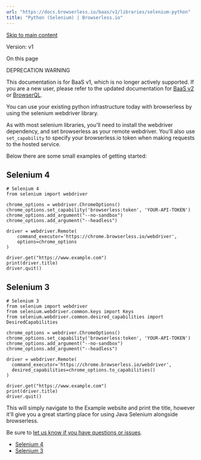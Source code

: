```yaml
---
url: "https://docs.browserless.io/baas/v1/libraries/selenium-python"
title: "Python (Selenium) | Browserless.io"
---
```


[Skip to main content](https://docs.browserless.io/baas/v1/libraries/selenium-python#__docusaurus_skipToContent_fallback)

Version: v1

On this page

DEPRECATION WARNING

This documentation is for BaaS v1, which is no longer actively supported. If you are a new user, please refer to the updated documentation for [BaaS v2](https://docs.browserless.io/baas/start) or [BrowserQL](https://docs.browserless.io/browserql/start).

You can use your existing python infrastructure today with browserless by using the selenium webdriver library.

As with most selenium libraries, you'll need to install the webdriver dependency, and set browserless as your remote webdriver. You'll also use `set_capability` to specify your browserless.io token when making requests to the hosted service.

Below there are some small examples of getting started:

## Selenium 4 [​](https://docs.browserless.io/baas/v1/libraries/selenium-python\#selenium-4 "Direct link to Selenium 4")

```codeBlockLines_p187
# Selenium 4
from selenium import webdriver

chrome_options = webdriver.ChromeOptions()
chrome_options.set_capability('browserless:token', 'YOUR-API-TOKEN')
chrome_options.add_argument("--no-sandbox")
chrome_options.add_argument("--headless")

driver = webdriver.Remote(
    command_executor='https://chrome.browserless.io/webdriver',
    options=chrome_options
)

driver.get("https://www.example.com")
print(driver.title)
driver.quit()

```

## Selenium 3 [​](https://docs.browserless.io/baas/v1/libraries/selenium-python\#selenium-3 "Direct link to Selenium 3")

```codeBlockLines_p187
# Selenium 3
from selenium import webdriver
from selenium.webdriver.common.keys import Keys
from selenium.webdriver.common.desired_capabilities import DesiredCapabilities

chrome_options = webdriver.ChromeOptions()
chrome_options.set_capability('browserless:token', 'YOUR-API-TOKEN')
chrome_options.add_argument("--no-sandbox")
chrome_options.add_argument("--headless")

driver = webdriver.Remote(
  command_executor='https://chrome.browserless.io/webdriver',
  desired_capabilities=chrome_options.to_capabilities()
)

driver.get("https://www.example.com")
print(driver.title)
driver.quit()

```

This will simply navigate to the Example website and print the title, however it'll give you a great starting place for using Java Selenium alongside browserless.

Be sure to [let us know if you have questions or issues](https://www.browserless.io/contact).

- [Selenium 4](https://docs.browserless.io/baas/v1/libraries/selenium-python#selenium-4)
- [Selenium 3](https://docs.browserless.io/baas/v1/libraries/selenium-python#selenium-3)